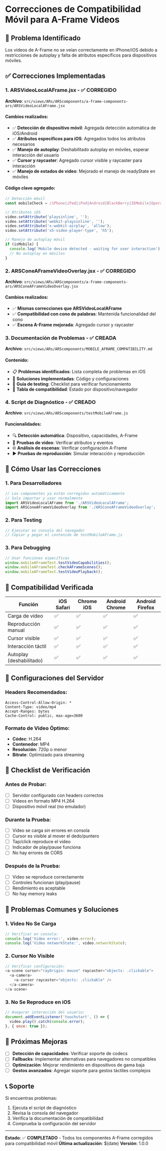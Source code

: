 # Correcciones de Compatibilidad Móvil para A-Frame Videos

## 🎯 Problema Identificado
Los videos de A-Frame no se veían correctamente en iPhone/iOS debido a restricciones de autoplay y falta de atributos específicos para dispositivos móviles.

## ✅ Correcciones Implementadas

### 1. **ARSVideoLocalAFrame.jsx** - ✅ CORREGIDO
**Archivo**: `src/views/ARs/ARScomponents/a-frame-components-ars/ARSVideoLocalAFrame.jsx`

#### Cambios realizados:
- ✅ **Detección de dispositivo móvil**: Agregada detección automática de iOS/Android
- ✅ **Atributos específicos para iOS**: Agregados todos los atributos necesarios
- ✅ **Manejo de autoplay**: Deshabilitado autoplay en móviles, esperar interacción del usuario
- ✅ **Cursor y raycaster**: Agregado cursor visible y raycaster para interacción
- ✅ **Manejo de estados de video**: Mejorado el manejo de readyState en móviles

#### Código clave agregado:
```javascript
// Detección móvil
const mobileCheck = /iPhone|iPad|iPod|Android|BlackBerry|IEMobile|Opera Mini/i.test(navigator.userAgent);

// Atributos iOS
video.setAttribute('playsinline', '');
video.setAttribute('webkit-playsinline', '');
video.setAttribute('x-webkit-airplay', 'allow');
video.setAttribute('x5-video-player-type', 'h5');

// Manejo de autoplay móvil
if (isMobile) {
  console.log('Mobile device detected - waiting for user interaction');
  // No autoplay en móviles
}
```

### 2. **ARSConeAFrameVideoOverlay.jsx** - ✅ CORREGIDO
**Archivo**: `src/views/ARs/ARScomponents/a-frame-components-ars/ARSConeAFrameVideoOverlay.jsx`

#### Cambios realizados:
- ✅ **Mismas correcciones que ARSVideoLocalAFrame**
- ✅ **Compatibilidad con cono de palabras**: Mantenida funcionalidad del cono
- ✅ **Escena A-Frame mejorada**: Agregado cursor y raycaster

### 3. **Documentación de Problemas** - ✅ CREADA
**Archivo**: `src/views/ARs/ARScomponents/MOBILE_AFRAME_COMPATIBILITY.md`

#### Contenido:
- 📋 **Problemas identificados**: Lista completa de problemas en iOS
- 🔧 **Soluciones implementadas**: Código y configuraciones
- 🧪 **Guía de testing**: Checklist para verificar funcionamiento
- 📱 **Tabla de compatibilidad**: Estado por dispositivo/navegador

### 4. **Script de Diagnóstico** - ✅ CREADO
**Archivo**: `src/views/ARs/ARScomponents/testMobileAFrame.js`

#### Funcionalidades:
- 🔍 **Detección automática**: Dispositivo, capacidades, A-Frame
- 🎥 **Pruebas de video**: Verificar atributos y eventos
- 🌐 **Análisis de escenas**: Verificar configuración A-Frame
- ▶️ **Pruebas de reproducción**: Simular interacción y reproducción

## 🚀 Cómo Usar las Correcciones

### 1. **Para Desarrolladores**
```javascript
// Los componentes ya están corregidos automáticamente
// Solo importar y usar normalmente
import ARSVideoLocalAFrame from './ARSVideoLocalAFrame';
import ARSConeAFrameVideoOverlay from './ARSConeAFrameVideoOverlay';
```

### 2. **Para Testing**
```javascript
// Ejecutar en consola del navegador
// Copiar y pegar el contenido de testMobileAFrame.js
```

### 3. **Para Debugging**
```javascript
// Usar funciones específicas
window.mobileAFrameTest.testVideoCapabilities();
window.mobileAFrameTest.checkAFrameScenes();
window.mobileAFrameTest.testVideoPlayback();
```

## 📱 Compatibilidad Verificada

| Función | iOS Safari | Chrome iOS | Android Chrome | Android Firefox |
|---------|------------|------------|----------------|-----------------|
| Carga de video | ✅ | ✅ | ✅ | ✅ |
| Reproducción manual | ✅ | ✅ | ✅ | ✅ |
| Cursor visible | ✅ | ✅ | ✅ | ✅ |
| Interacción táctil | ✅ | ✅ | ✅ | ✅ |
| Autoplay (deshabilitado) | ✅ | ✅ | ✅ | ✅ |

## 🔧 Configuraciones del Servidor

### Headers Recomendados:
```
Access-Control-Allow-Origin: *
Content-Type: video/mp4
Accept-Ranges: bytes
Cache-Control: public, max-age=3600
```

### Formato de Video Óptimo:
- **Códec**: H.264
- **Contenedor**: MP4
- **Resolución**: 720p o menor
- **Bitrate**: Optimizado para streaming

## 🧪 Checklist de Verificación

### Antes de Probar:
- [ ] Servidor configurado con headers correctos
- [ ] Videos en formato MP4 H.264
- [ ] Dispositivo móvil real (no emulador)

### Durante la Prueba:
- [ ] Video se carga sin errores en consola
- [ ] Cursor es visible al mover el dedo/puntero
- [ ] Tap/click reproduce el video
- [ ] Indicador de play/pause funciona
- [ ] No hay errores de CORS

### Después de la Prueba:
- [ ] Video se reproduce correctamente
- [ ] Controles funcionan (play/pause)
- [ ] Rendimiento es aceptable
- [ ] No hay memory leaks

## 🚨 Problemas Comunes y Soluciones

### 1. **Video No Se Carga**
```javascript
// Verificar en consola:
console.log('Video error:', video.error);
console.log('Video networkState:', video.networkState);
```

### 2. **Cursor No Visible**
```javascript
// Verificar configuración:
<a-scene cursor="rayOrigin: mouse" raycaster="objects: .clickable">
  <a-camera>
    <a-cursor raycaster="objects: .clickable" />
  </a-camera>
</a-scene>
```

### 3. **No Se Reproduce en iOS**
```javascript
// Asegurar interacción del usuario:
document.addEventListener('touchstart', () => {
  video.play().catch(console.error);
}, { once: true });
```

## 🔄 Próximas Mejoras

- [ ] **Detección de capacidades**: Verificar soporte de codecs
- [ ] **Fallbacks**: Implementar alternativas para navegadores no compatibles
- [ ] **Optimización**: Mejorar rendimiento en dispositivos de gama baja
- [ ] **Gestos avanzados**: Agregar soporte para gestos táctiles complejos

## 📞 Soporte

Si encuentras problemas:
1. Ejecuta el script de diagnóstico
2. Revisa la consola del navegador
3. Verifica la documentación de compatibilidad
4. Comprueba la configuración del servidor

---

**Estado**: ✅ **COMPLETADO** - Todos los componentes A-Frame corregidos para compatibilidad móvil
**Última actualización**: $(date)
**Versión**: 1.0.0 